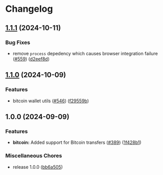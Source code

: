 # Changelog

## [1.1.1](https://github.com/sygmaprotocol/sygma-sdk/compare/bitcoin-v1.1.0...bitcoin-v1.1.1) (2024-10-11)


### Bug Fixes

* remove `process` depedency which causes browser integration failure ([#559](https://github.com/sygmaprotocol/sygma-sdk/issues/559)) ([d2eef8d](https://github.com/sygmaprotocol/sygma-sdk/commit/d2eef8dfcea2aef6a40015c840ea39b9fe264505))

## [1.1.0](https://github.com/sygmaprotocol/sygma-sdk/compare/bitcoin-v1.0.0...bitcoin-v1.1.0) (2024-10-09)


### Features

* bitcoin wallet utils ([#546](https://github.com/sygmaprotocol/sygma-sdk/issues/546)) ([f29559b](https://github.com/sygmaprotocol/sygma-sdk/commit/f29559b7ca730640bb8a1697fc7b3fb8cc4f89c3))

## 1.0.0 (2024-09-09)


### Features

* **bitcoin:** Added support for Bitcoin transfers ([#389](https://github.com/sygmaprotocol/sygma-sdk/issues/389)) ([1f428b1](https://github.com/sygmaprotocol/sygma-sdk/commit/1f428b1b4d8dd0a6b04488f532f3e9d10c5d1b15))


### Miscellaneous Chores

* release 1.0.0 ([bb6a505](https://github.com/sygmaprotocol/sygma-sdk/commit/bb6a5053d843960f445f0dacebe101745f4d908f))
